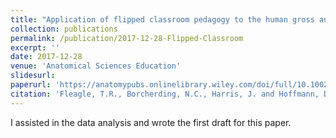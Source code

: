 ```yaml
---
title: "Application of flipped classroom pedagogy to the human gross anatomy laboratory: Student preferences and learning outcomes"
collection: publications
permalink: /publication/2017-12-28-Flipped-Classroom
excerpt: ''
date: 2017-12-28
venue: 'Anatomical Sciences Education'
slidesurl:
paperurl: 'https://anatomypubs.onlinelibrary.wiley.com/doi/full/10.1002/ase.1755'
citation: 'Fleagle, T.R., Borcherding, N.C., Harris, J. and Hoffmann, D.S. (2018), Application of flipped classroom pedagogy to the human gross anatomy laboratory: Student preferences and learning outcomes. American Association of Anatomists, 11: 385-396. https://doi.org/10.1002/ase.1755'
---
```


I assisted in the data analysis and wrote the first draft for this paper. 
